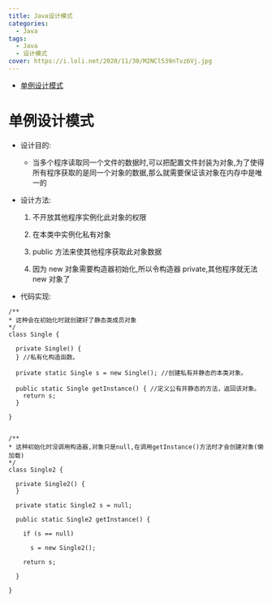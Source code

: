 ```yaml
---
title: Java设计模式
categories:
  - Java
tags:
  - Java
  - 设计模式
cover: https://i.loli.net/2020/11/30/M2NCl539nTvz6Vj.jpg
---
```


<!--
 * @Author: Weidows
 * @Date: 2020-09-09 22:53:55
 * @LastEditors: Weidows
 * @LastEditTime: 2021-02-03 14:24:34
 * @FilePath: \Weidowsd:\Game\Github\Blog-private\source\_posts\Java\design_pattern.md
-->

- [单例设计模式](#单例设计模式)

# 单例设计模式

- 设计目的:
  - 当多个程序读取同一个文件的数据时,可以把配置文件封装为对象,为了使得所有程序获取的是同一个对象的数据,那么就需要保证该对象在内存中是唯一的
- 设计方法:

  1. 不开放其他程序实例化此对象的权限

  2. 在本类中实例化私有对象

  3. public 方法来使其他程序获取此对象数据

  4. 因为 new 对象需要构造器初始化,所以令构造器 private,其他程序就无法 new 对象了

- 代码实现:

```
/**
* 这种会在初始化时就创建好了静态类成员对象
*/
class Single {

  private Single() {
  } //私有化构造函数。

  private static Single s = new Single(); //创建私有并静态的本类对象。

  public static Single getInstance() { //定义公有并静态的方法，返回该对象。
    return s;
  }

}


/**
* 这种初始化时没调用构造器,对象只是null,在调用getInstance()方法时才会创建对象(懒加载)
*/
class Single2 {

  private Single2() {
  }

  private static Single2 s = null;

  public static Single2 getInstance() {

    if (s == null)

      s = new Single2();

    return s;

  }

}
```
